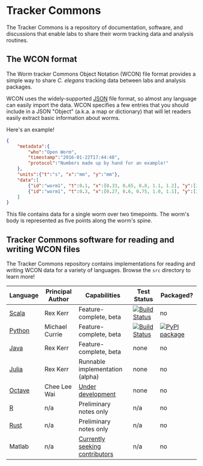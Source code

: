 # Tracker Commons

The Tracker Commons is a repository of documentation, software, and discussions that enable labs to share their worm tracking data and analysis routines.

## The WCON format

The Worm tracker Commons Object Notation (WCON) file format provides a simple way to share _C. elegans_ tracking data between labs and analysis packages.

WCON uses the widely-supported [JSON](http://json.org) file format, so almost any language can easily import the data.
WCON specifies a few entries that you should include in a JSON "Object" (a.k.a. a map or dictionary) that will let
readers easily extract basic information about worms.

Here's an example!

```JSON
{
    "metadata":{
        "who":"Open Worm",
        "timestamp":"2016-01-22T17:44:48",
        "protocol":"Numbers made up by hand for an example!"
    },
    "units":{"t":"s", "x":"mm", "y":"mm"},
    "data":[
        {"id":"worm1", "t":0.1, "x":[0.33, 0.65, 0.8, 1.1, 1.2], "y":[2.31, 2.25, 2.0, 1.87, 1.66]},
        {"id":"worm1", "t":0.3, "x":[0.27, 0.6, 0.75, 1.0, 1.1], "y":[2.4, 2.3, 2.07, 1.78, 1.75]}
    ]
}
```

This file contains data for a single worm over two timepoints.  The worm's body is represented as
five points along the worm's spine.

## Tracker Commons software for reading and writing WCON files

The Tracker Commons repository contains implementations for reading and writing WCON data for a variety of languages.  Browse the `src` directory to learn more!

| Language  | Principal Author  |  Capabilities |  Test Status | Packaged? |
| ------------- | ------------- | ------------- | ----------------- |------|
| [Scala](src/scala)  | Rex Kerr  | Feature-complete, beta  | [![Build Status](https://semaphoreci.com/api/v1/ichoran/tracker-commons/branches/master/badge.svg)](https://semaphoreci.com/ichoran/tracker-commons) | no |
| [Python](src/Python)  | Michael Currie | Feature-complete, beta | [![Build Status](https://travis-ci.org/openworm/tracker-commons.svg?branch=master)](https://travis-ci.org/openworm/tracker-commons) | [![PyPI package](https://badge.fury.io/py/wcon.svg)](http://badge.fury.io/py/wcon)  |
| [Java](src/java) | Rex Kerr | Feature-complete, beta | none | no |
| [Julia](src/julia)  | Rex Kerr  | Runnable implementation (alpha) | none | no |
| [Octave](src/octave)  | Chee Lee Wai  | [Under development](https://github.com/openworm/tracker-commons/issues/45) | none | no |
| [R](src/R)  | n/a  | Preliminary notes only | n/a | no |
| [Rust](src/Rust)  | n/a  | Preliminary notes only | n/a | no |
| Matlab  | n/a  | [Currently seeking contributors](https://github.com/openworm/tracker-commons/issues/45) | n/a | no |
